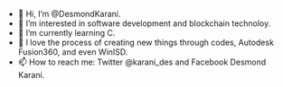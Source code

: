 - 👋 Hi, I’m @DesmondKarani.
- 👀 I’m interested in software development and blockchain technoloy.
- 🌱 I’m currently learning C.
- 💞️ I love the process of creating new things through codes, Autodesk Fusion360, and even WinISD.
- 📫 How to reach me: Twitter @karani_des and Facebook Desmond Karani.

<!---
DesmondKarani/DesmondKarani is a ✨ special ✨ repository because its `README.md` (this file) appears on your GitHub profile.
You can click the Preview link to take a look at your changes.
--->
